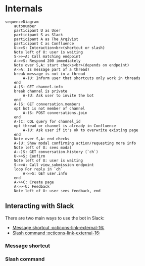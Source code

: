 # Internals

```mermaid
sequenceDiagram
    autonumber
    participant U as User
    participant S as Slack
    participant A as The Arqivist
    participant C as Confluence
    U->>S: Interaction<br>(shortcut or slash)
    Note left of U: user is waiting
    S->>+A: Call matching endpoint
    A->>S: Respond 200 immediately
    Note over S,A: start checks<br>(depends on endpoint)
    A->A: Is message part of a thread?
    break message is not in a thread
        A-)U: Inform user that shortcuts only work in threads
    end
    A-)S: GET channel.info
    break channel is private
        A-)U: Ask user to invite the bot
    end
    A-)S: GET conversation.members
    opt bot is not member of channel
        A-)S: POST conversations.join
    end
    A-)C: CQL query for channel_id
    opt thread or channel is already in Confluence
        A-)U: Ask user if it's ok to overwrite existing page
    end
    Note over S,A: end checks
    A-)U: Show modal confirming action/requesting more info
    Note left of U: sees modal
    A--)S: GET conversation.history (`ch`)
    U->>S: Confirm
    Note left of U: user is waiting
    S->>A: Call view_submission endpoint
    loop For reply in `ch`
        A->>S: GET user.info
    end
    A->>C: Create page
    A->>-U: Feedback
    Note left of U: user sees feedback, end
```

## Interacting with Slack

There are two main ways to use the bot in Slack:

* [Message shortcut :octicons-link-external-16:](https://api.slack.com/interactivity/shortcuts/using#message_shortcuts)
* [Slash command :octicons-link-external-16:](https://api.slack.com/interactivity/slash-commands) 

### Message shortcut


### Slash command
